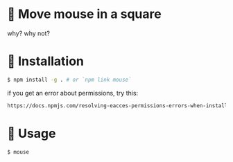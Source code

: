 # 🐁 Move mouse in a square
why? why not?

# 🚦 Installation
```bash
$ npm install -g . # or `npm link mouse`
```

if you get an error about permissions, try this:
```bash
https://docs.npmjs.com/resolving-eacces-permissions-errors-when-installing-packages-globally
```

# 🚀 Usage
```bash
$ mouse
```
